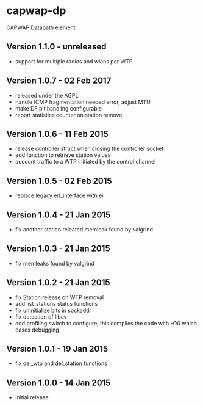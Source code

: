 capwap-dp
=========

CAPWAP Datapath element

Version 1.1.0 - unreleased
--------------------------

* support for multiple radios and wlans per WTP

Version 1.0.7 - 02 Feb 2017
---------------------------

* released under the AGPL
* handle ICMP fragmentation needed error, adjust MTU
* make DF bit handling configurable
* report statistics counter on station remove

Version 1.0.6 - 11 Feb 2015
---------------------------

* release controller struct when closing the controller socket
* add function to retrieve station values
* account traffic to a WTP initiated by the control channel

Version 1.0.5 - 02 Feb 2015
---------------------------

* replace legacy erl_interface with ei

Version 1.0.4 - 21 Jan 2015
---------------------------

* fix another station releated memleak found by valgrind

Version 1.0.3 - 21 Jan 2015
---------------------------

* fix memleaks found by valgrind

Version 1.0.2 - 21 Jan 2015
---------------------------

* fix Station release on WTP removal
* add list_stations status functions
* fix uninitialize bits in sockaddr
* fix detection of libev
* add profiling switch to configure, this compiles the code with -O0 which eases debugging

Version 1.0.1 - 19 Jan 2015
---------------------------

* fix del_wtp and del_station functions

Version 1.0.0 - 14 Jan 2015
---------------------------

* initial release

